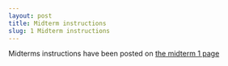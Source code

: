 ```yaml
---
layout: post
title: Midterm instructions
slug: 1 Midterm instructions
---
```


Midterms instructions have been posted on [the midterm 1 page](/midterm1.html)
